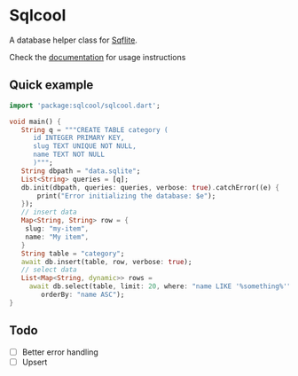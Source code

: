 # Sqlcool

A database helper class for [Sqflite](https://github.com/tekartik/sqflite).

Check the [documentation](https://sqlcool.readthedocs.io/en/latest/) for usage instructions

## Quick example

   ```dart
   import 'package:sqlcool/sqlcool.dart';

   void main() {
      String q = """CREATE TABLE category (
         id INTEGER PRIMARY KEY,
         slug TEXT UNIQUE NOT NULL,
         name TEXT NOT NULL
         )""";
      String dbpath = "data.sqlite";
      List<String> queries = [q];
      db.init(dbpath, queries: queries, verbose: true).catchError((e) {
          print("Error initializing the database: $e");
      });
	  // insert data
      Map<String, String> row = {
       slug: "my-item",
       name: "My item",
      }
      String table = "category";
      await db.insert(table, row, verbose: true);
	  // select data
      List<Map<String, dynamic>> rows =
        await db.select(table, limit: 20, where: "name LIKE '%something%'",
           orderBy: "name ASC");
   }
   ```

## Todo

- [ ] Better error handling
- [ ] Upsert